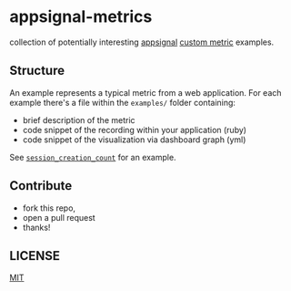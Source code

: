 # appsignal-metrics
collection of potentially interesting [appsignal](/appsignal/appsignal) [custom metric](http://docs.appsignal.com/getting-started/custom-metrics.html) examples.

## Structure

An example represents a typical metric from a web application.
For each example there's a file within the `examples/` folder containing:

- brief description of the metric
- code snippet of the recording within your application (ruby)
- code snippet of the visualization via dashboard graph (yml)

See [`session_creation_count`](examples/session_creation_count.md) for an example.

## Contribute

- fork this repo,
- open a pull request
- thanks!

## LICENSE

[MIT](LICENSE)
